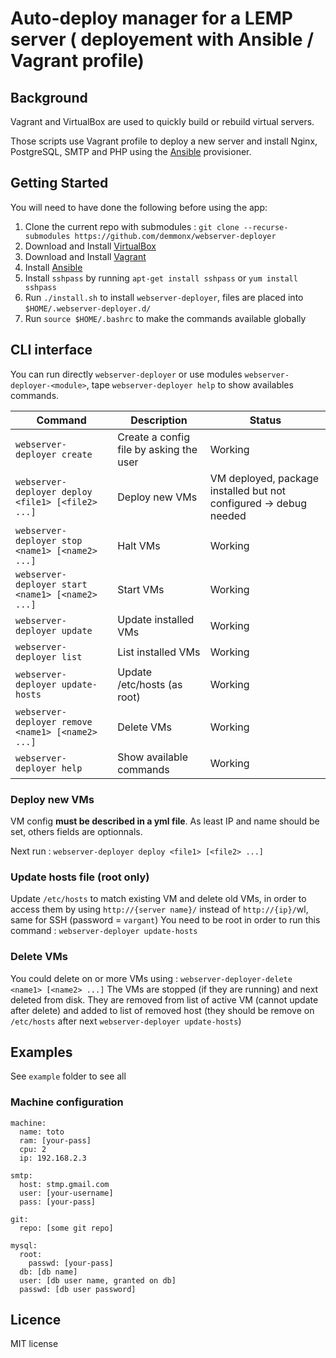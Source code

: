 # Auto-deploy manager for a LEMP server ( deployement with Ansible / Vagrant profile)

## Background

Vagrant and VirtualBox are used to quickly build or rebuild virtual servers.

Those scripts use Vagrant profile to deploy a new server and install Nginx, PostgreSQL, SMTP and PHP using the [Ansible](http://www.ansible.com/) provisioner.

## Getting Started

You will need to have done the following before using the app:
  1. Clone the current repo with submodules : `git clone --recurse-submodules https://github.com/demmonx/webserver-deployer`
  2. Download and Install [VirtualBox](https://www.virtualbox.org/wiki/Downloads)
  3. Download and Install [Vagrant](https://www.vagrantup.com/downloads.html)
  4. Install [Ansible](http://docs.ansible.com/ansible/latest/intro_installation.html)
  5. Install  `sshpass` by running  `apt-get install sshpass` or  `yum install sshpass`
  6. Run `./install.sh` to install `webserver-deployer`, files are placed into `$HOME/.webserver-deployer.d/`
  7. Run `source $HOME/.bashrc` to make the commands available globally

## CLI interface

You can run directly `webserver-deployer` or use modules `webserver-deployer-<module>`, tape `webserver-deployer help` to show availables commands.

| Command | Description | Status
| --- | --- | --- |
| `webserver-deployer create` | Create a config file by asking the user | Working
| `webserver-deployer deploy <file1> [<file2> ...]` | Deploy new VMs | VM deployed, package installed but not configured -> debug needed
| `webserver-deployer stop <name1> [<name2> ...]` | Halt VMs | Working
| `webserver-deployer start <name1> [<name2> ...]` | Start VMs | Working
| `webserver-deployer update` | Update installed VMs | Working
| `webserver-deployer list` | List installed VMs | Working
| `webserver-deployer update-hosts` | Update /etc/hosts (as root) | Working
| `webserver-deployer remove <name1> [<name2> ...]` | Delete VMs | Working
| `webserver-deployer help` | Show available commands | Working

### Deploy new VMs
VM config **must be described in a yml file**. As least IP and name should be set, others fields are optionnals. 

Next run : `webserver-deployer deploy <file1> [<file2> ...]`

### Update hosts file (root only)
Update `/etc/hosts` to match existing VM and delete old VMs, in order to access them by using `http://{server name}/` instead of `http://{ip}/`wl, same for SSH (password = `vargant`)
You need to be root in order to run this command : 
`webserver-deployer update-hosts`

### Delete VMs 
You could delete on or more VMs using : 
`webserver-deployer-delete <name1> [<name2> ...]`
The VMs are stopped (if they are running) and next deleted from disk. They are removed from list of active VM (cannot update after delete) and added to list of removed host (they should be remove on `/etc/hosts` after next `webserver-deployer update-hosts`)

## Examples
See `example` folder to see all
### Machine configuration
```
machine:
  name: toto
  ram: [your-pass]
  cpu: 2 
  ip: 192.168.2.3

smtp:
  host: stmp.gmail.com
  user: [your-username]
  pass: [your-pass]

git:
  repo: [some git repo]

mysql:
  root:
    passwd: [your-pass]
  db: [db name]
  user: [db user name, granted on db]
  passwd: [db user password]
```

## Licence
MIT license